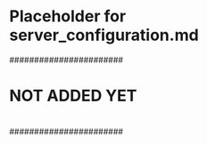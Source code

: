 # Placeholder for server_configuration.md

#######################
#		      #
#    NOT ADDED YET    #
#	              #
#######################
